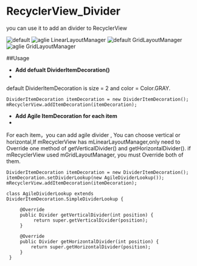 # RecyclerView_Divider

you can use it to add an divider to RecyclerView

![default](https://github.com/ChoicesWang/RecyclerView_Divider/blob/master/pictures/screen%20%281%29.png)
![aglie LinearLayoutManager](https://github.com/ChoicesWang/RecyclerView_Divider/blob/master/pictures/screen%20%282%29.png)
![default GridLayoutManager](https://github.com/ChoicesWang/RecyclerView_Divider/blob/master/pictures/screen%20%283%29.png)
![aglie GridLayoutManager](https://github.com/ChoicesWang/RecyclerView_Divider/blob/master/pictures/screen%20%284%29.png)

##Usage

- **Add defualt DividerItemDecoration()**
- 
default DividerItemDecoration is size = 2 and color = Color.GRAY.
```
DividerItemDecoration itemDecoration = new DividerItemDecoration();
mRecyclerView.addItemDecoration(itemDecoration);
```

- **Add Agile ItemDecoration for each item**
- 
For each item，you can add agile divider , You can choose vertical or horizontal,If mRecyclerView 
has mLinearLayoutManager,only need to Override one method of getVerticalDivider() and getHorizontalDivider(). if mRecyclerView used mGridLayoutManager, you must Override both of them.
```
DividerItemDecoration itemDecoration = new DividerItemDecoration();
itemDecoration.setDividerLookup(new AgileDividerLookup());
mRecyclerView.addItemDecoration(itemDecoration);

class AgileDividerLookup extends DividerItemDecoration.SimpleDividerLookup {

     @Override
     public Divider getVerticalDivider(int position) {
          return super.getVerticalDivider(position);
     }
     
     @Override
     public Divider getHorizontalDivider(int position) {
         return super.getHorizontalDivider(position);
     }
 }
```
